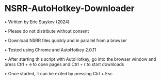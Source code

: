 # NSRR-AutoHotkey-Downloader

• Written by Eric Staykov (2024)

• Please do not distribute without consent

• Download NSRR files quickly and in parallel from a browser

• Tested using Chrome and AutoHotkey 2.0.11

• After starting this script with AutoHotkey, go into the browser window and press Ctrl + e to open pages and Ctrl + r to start downloads 

• Once started, it can be exited by pressing Ctrl + Esc
